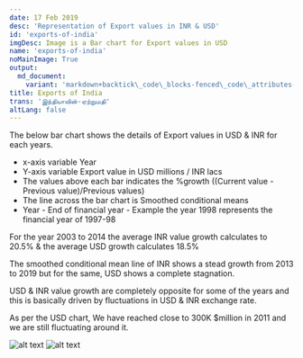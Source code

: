 ```yaml
---
date: 17 Feb 2019
desc: 'Representation of Export values in INR & USD'
id: 'exports-of-india'
imgDesc: Image is a Bar chart for Export values in USD
name: 'exports-of-india'
noMainImage: True
output:
  md_document:
    variant: 'markdown+backtick\_code\_blocks-fenced\_code\_attributes-header\_attributes'
title: Exports of India
trans: 'இந்தியாவின்-ஏற்றுமதி'
altLang: false
---
```

<div>
    <adsbygoogle />
</div>
<Adsense
          data-ad-client="ca-pub-3042269102042405"
          data-ad-slot="1234567890"
/>

The below bar chart shows the details of Export values in USD & INR for
each years.

-   x-axis variable Year
-   Y-axis variable Export value in USD millions / INR lacs
-   The values above each bar indicates the %growth ((Current value -
    Previous value)/Previous values)
-   The line across the bar chart is Smoothed conditional means
-   Year - End of financial year - Example the year 1998 represents the
    financial year of 1997-98

For the year 2003 to 2014 the average INR value growth calculates to
20.5% & the average USD growth calculates 18.5%

The smoothed conditional mean line of INR shows a stead growth from 2013
to 2019 but for the same, USD shows a complete stagnation.

USD & INR value growth are completely opposite for some of the years and
this is basically driven by fluctuations in USD & INR exchange rate.

As per the USD chart, We have reached close to 300K \$million in 2011
and we are still fluctuating around it.

<img src="/economics/exports-of-india_files/figure-markdown/exports-of-india-1.png" alt="alt text" class="blogs_image">
<img src="/economics/exports-of-india_files/figure-markdown/exports-of-india-2.png" alt="alt text" class="blogs_image">
<!-- ![](/economics/exports-of-india_files/figure-markdown/exports-of-india-1.png)![](/economics/exports-of-india_files/figure-markdown/exports-of-india-2.png) -->

<style>   

</style>